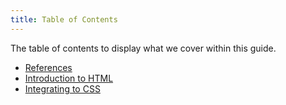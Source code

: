 ```yaml
---
title: Table of Contents
---
```


The table of contents to display what we cover within this guide.

- [References](reference.md)
- [Introduction to HTML](html.md)
- [Integrating to CSS](css.md)
